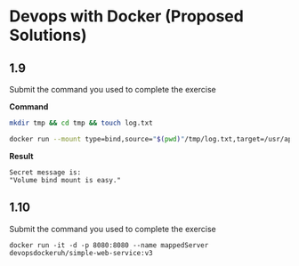 # Devops with Docker (Proposed Solutions)

## 1.9
Submit the command you used to complete the exercise

**Command**
```bash
mkdir tmp && cd tmp && touch log.txt

docker run --mount type=bind,source="$(pwd)"/tmp/log.txt,target=/usr/app/logs.txt devopsdockeruh/first_volume_exercise
```

**Result**
```console
Secret message is:
"Volume bind mount is easy."
```

## 1.10
Submit the command you used to complete the exercise

```Shell
docker run -it -d -p 8080:8080 --name mappedServer devopsdockeruh/simple-web-service:v3 
```
